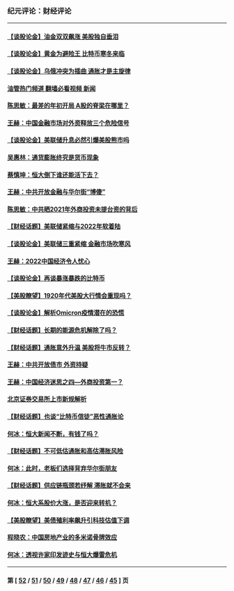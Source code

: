 ### 纪元评论：财经评论
---
#### [【谈股论金】油金双双飙涨 美股独自垂泪](../../pages/nsc1026/n13631742.md?03130330) 
#### [【谈股论金】黄金为避险王 比特币寒冬来临](../../pages/nsc1026/n13600406.md?03130330) 
#### [【谈股论金】乌俄冲突为插曲 通胀才是主旋律](../../pages/nsc1026/n13576797.md?03130330) 
#### [油管热门频道 翻墙必看视频 新闻](ok?03130330)
#### [陈思敏：最差的年初开局 A股的脊梁在哪里？](../../pages/nsc1026/n13558359.md?03130330) 
#### [王赫：中国金融市场对外资释放三个危险信号](../../pages/nsc1026/n13546389.md?03130330) 
#### [【谈股论金】美联储升息必然引爆美股熊市吗](../../pages/nsc1026/n13519194.md?03130330) 
#### [吴惠林：通货膨胀终究是货币现象](../../pages/nsc1026/n13512979.md?03130330) 
#### [蔡慎坤：恒大倒下谁还能活下去？](../../pages/nsc1026/n13501831.md?03130330) 
#### [王赫：中共开放金融与华尔街“博傻”](../../pages/nsc1026/n13501138.md?03130330) 
#### [陈思敏：中共晒2021年外商投资未提台资的背后](../../pages/nsc1026/n13501057.md?03130330) 
#### [【财经话题】美联储紧缩与2022年软着陆](../../pages/nsc1026/n13498354.md?03130330) 
#### [【谈股论金】美联储三重紧缩 金融市场吹寒风](../../pages/nsc1026/n13487202.md?03130330) 
#### [王赫：2022中国经济令人忧心](../../pages/nsc1026/n13480433.md?03130330) 
#### [【谈股论金】再谈暴涨暴跌的比特币](../../pages/nsc1026/n13428036.md?03130330) 
#### [【美股瞭望】1920年代美股大行情会重现吗？](../../pages/nsc1026/n13425425.md?03130330) 
#### [【谈股论金】解析Omicron疫情潜在的恐慌](../../pages/nsc1026/n13403704.md?03130330) 
#### [【财经话题】长期的能源危机解除了吗？](../../pages/nsc1026/n13378041.md?03130330) 
#### [【财经话题】通胀意外升温 美股将牛市反转？](../../pages/nsc1026/n13370659.md?03130330) 
#### [王赫：中共开放债市 外资持疑](../../pages/nsc1026/n13366203.md?03130330) 
#### [王赫：中国经济迷思之四—外商投资第一？](../../pages/nsc1026/n13354150.md?03130330) 
#### [北京证券交易所上市新规解析](../../pages/nsc1026/n13348292.md?03130330) 
#### [【财经话题】也谈“比特币信徒”恶性通胀论](../../pages/nsc1026/n13331972.md?03130330) 
#### [何冰：恒大新闻不断，有钱了吗？](../../pages/nsc1026/n13325002.md?03130330) 
#### [【财经话题】不可低估通胀和高估滞胀风险](../../pages/nsc1026/n13300505.md?03130330) 
#### [何冰：此时，老板们选择背弃华尔街朋友](../../pages/nsc1026/n13295291.md?03130330) 
#### [【财经话题】供应链瓶颈若纾解 滞胀就不会来](../../pages/nsc1026/n13286759.md?03130330) 
#### [何冰：恒大系股价大涨，是否迎来转机？](../../pages/nsc1026/n13276822.md?03130330) 
#### [【美股瞭望】美债殖利率飙升引科技估值下调](../../pages/nsc1026/n13267775.md?03130330) 
#### [程晓农：中国房地产业的多米诺骨牌效应](../../pages/nsc1026/n13259673.md?03130330) 
#### [何冰：透视许家印发迹史与恒大爆雷危机](../../pages/nsc1026/n13253937.md?03130330) 

---
#### 第 [ [52](./52.md?03130330) / [51](./51.md?03130330) / [50](./50.md?03130330) / [49](./49.md?03130330) / [48](./48.md?03130330) / [47](./47.md?03130330) / [46](./46.md?03130330) / [45](./45.md?03130330) ] 页
